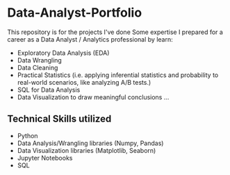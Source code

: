 # Data-Analyst-Portfolio
This repository is for the projects I've done
Some expertise I prepared for a career as a Data Analyst / Analytics professional by  learn:
- Exploratory Data Analysis (EDA)
- Data Wrangling
- Data Cleaning
- Practical Statistics (i.e. applying inferential statistics and probability to real-world scenarios, like analyzing A/B tests.)
- SQL for Data Analysis
- Data Visualization to draw meaningful conclusions
...
## Technical Skills utilized
* Python
* Data Analysis/Wrangling libraries (Numpy, Pandas)
* Data Visualization libraries (Matplotlib, Seaborn)
* Jupyter Notebooks
* SQL
